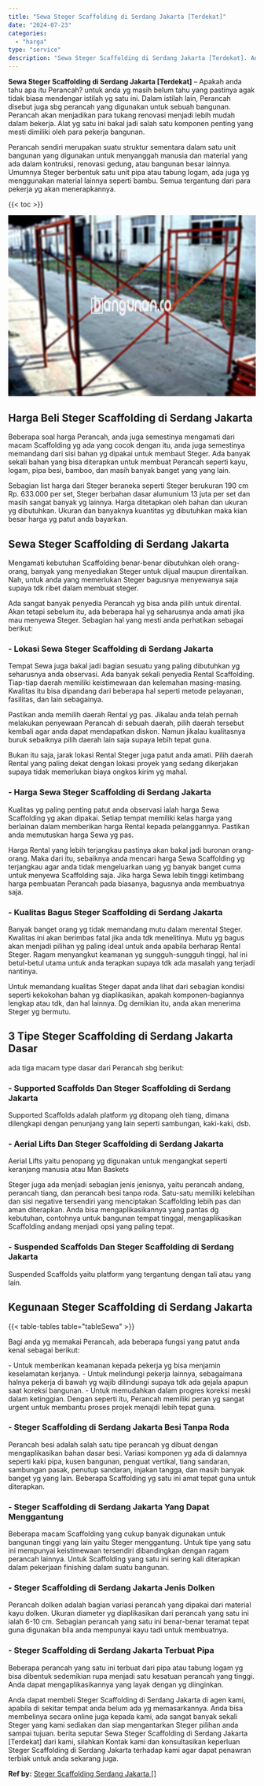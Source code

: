 ```yaml
---
title: "Sewa Steger Scaffolding di Serdang Jakarta [Terdekat]"
date: "2024-07-23"
categories: 
  - "harga"
type: "service"
description: "Sewa Steger Scaffolding di Serdang Jakarta [Terdekat]. Anda dapat membeli Steger Scaffolding di Serdang Jakarta di agen kami, apabila di sekitar tempat anda..."
---
```


**Sewa Steger Scaffolding di Serdang Jakarta \[Terdekat\]** – Apakah anda tahu apa itu Perancah? untuk anda yg masih belum tahu yang pastinya agak tidak biasa mendengar istilah yg satu ini. Dalam istilah lain, Perancah disebut juga sbg perancah yang digunakan untuk sebuah bangunan. Perancah akan menjadikan para tukang renovasi menjadi lebih mudah dalam bekerja. Alat yg satu ini bakal jadi salah satu komponen penting yang mesti dimiliki oleh para pekerja bangunan.

Perancah sendiri merupakan suatu struktur sementara dalam satu unit bangunan yang digunakan untuk menyanggah manusia dan material yang ada dalam kontruksi, renovasi gedung, atau bangunan besar lainnya. Umumnya Steger berbentuk satu unit pipa atau tabung logam, ada juga yg menggunakan material lainnya seperti bambu. Semua tergantung dari para pekerja yg akan menerapkannya.

{{< toc >}}

![Sewa Steger Scaffolding di Serdang Jakarta [Terdekat]](/images/sewa-scaffolding-steger-29.png)

## Harga Beli Steger Scaffolding di Serdang Jakarta

Beberapa soal harga Perancah, anda juga semestinya mengamati dari macam Scaffolding yg ada yang cocok dengan itu, anda juga semestinya memandang dari sisi bahan yg dipakai untuk membaut Steger. Ada banyak sekali bahan yang bisa diterapkan untuk membuat Perancah seperti kayu, logam, pipa besi, bamboo, dan masih banyak banget yang yang lain.

Sebagian list harga dari Steger beraneka seperti Steger berukuran 190 cm Rp. 633.000 per set, Steger berbahan dasar alumunium 13 juta per set dan masih sangat banyak yg lainnya. Harga ditetapkan oleh bahan dan ukuran yg dibutuhkan. Ukuran dan banyaknya kuantitas yg dibutuhkan maka kian besar harga yg patut anda bayarkan.

## Sewa Steger Scaffolding di Serdang Jakarta

Mengamati kebutuhan Scaffolding benar-benar dibutuhkan oleh orang-orang, banyak yang menyediakan Steger untuk dijual maupun direntalkan. Nah, untuk anda yang memerlukan Steger bagusnya menyewanya saja supaya tdk ribet dalam membuat steger.

Ada sangat banyak penyedia Perancah yg bisa anda pilih untuk dirental. Akan tetapi sebelum itu, ada beberapa hal yg seharusnya anda amati jika mau menyewa Steger. Sebagian hal yang mesti anda perhatikan sebagai berikut:

### \- Lokasi Sewa Steger Scaffolding di Serdang Jakarta

Tempat Sewa juga bakal jadi bagian sesuatu yang paling dibutuhkan yg seharusnya anda observasi. Ada banyak sekali penyedia Rental Scaffolding. Tiap-tiap daerah memiliki keistimewaan dan kelemahan masing-masing. Kwalitas itu bisa dipandang dari beberapa hal seperti metode pelayanan, fasilitas, dan lain sebagainya.

Pastikan anda memilih daerah Rental yg pas. Jikalau anda telah pernah melakukan penyewaan Perancah di sebuah daerah, pilih daerah tersebut kembali agar anda dapat mendapatkan diskon. Namun jikalau kualitasnya buruk sebaiknya pilih daerah lain saja supaya lebih tepat guna.

Bukan itu saja, jarak lokasi Rental Steger juga patut anda amati. Pilih daerah Rental yang paling dekat dengan lokasi proyek yang sedang dikerjakan supaya tidak memerlukan biaya ongkos kirim yg mahal.

### \- Harga Sewa Steger Scaffolding di Serdang Jakarta

Kualitas yg paling penting patut anda observasi ialah harga Sewa Scaffolding yg akan dipakai. Setiap tempat memiliki kelas harga yang berlainan dalam memberikan harga Rental kepada pelanggannya. Pastikan anda memutuskan harga Sewa yg pas.

Harga Rental yang lebih terjangkau pastinya akan bakal jadi buronan orang-orang. Maka dari itu, sebaiknya anda mencari harga Sewa Scaffolding yg terjangkau agar anda tidak mengeluarkan uang yg banyak banget cuma untuk menyewa Scaffolding saja. Jika harga Sewa lebih tinggi ketimbang harga pembuatan Perancah pada biasanya, bagusnya anda membuatnya saja.

### \- Kualitas Bagus Steger Scaffolding di Serdang Jakarta

Banyak banget orang yg tidak memandang mutu dalam merental Steger. Kwalitas ini akan berimbas fatal jika anda tdk menelitinya. Mutu yg bagus akan menjadi pilihan yg paling ideal untuk anda apabila berharap Rental Steger. Ragam menyangkut keamanan yg sungguh-sungguh tinggi, hal ini betul-betul utama untuk anda terapkan supaya tdk ada masalah yang terjadi nantinya.

Untuk memandang kualitas Steger dapat anda lihat dari sebagian kondisi seperti kekokohan bahan yg diaplikasikan, apakah komponen-bagiannya lengkap atau tdk, dan hal lainnya. Dg demikian itu, anda akan menerima Steger yg bermutu.

## 3 Tipe Steger Scaffolding di Serdang Jakarta Dasar

ada tiga macam type dasar dari Perancah sbg berikut:

### \- Supported Scaffolds Dan Steger Scaffolding di Serdang Jakarta

Supported Scaffolds adalah platform yg ditopang oleh tiang, dimana dilengkapi dengan penunjang yang lain seperti sambungan, kaki-kaki, dsb.

### \- Aerial Lifts Dan Steger Scaffolding di Serdang Jakarta

Aerial Lifts yaitu penopang yg digunakan untuk mengangkat seperti keranjang manusia atau Man Baskets

Steger juga ada menjadi sebagian jenis jenisnya, yaitu perancah andang, perancah tiang, dan perancah besi tanpa roda. Satu-satu memiliki kelebihan dan sisi negative tersendiri yang menciptakan Scaffolding lebih pas dan aman diterapkan. Anda bisa mengaplikasikannya yang pantas dg kebutuhan, contohnya untuk bangunan tempat tinggal, mengaplikasikan Scaffolding andang menjadi opsi yang paling tepat.

### \- Suspended Scaffolds Dan Steger Scaffolding di Serdang Jakarta

Suspended Scaffolds yaitu platform yang tergantung dengan tali atau yang lain.

## Kegunaan Steger Scaffolding di Serdang Jakarta

{{< table-tables table="tableSewa" >}}

Bagi anda yg memakai Perancah, ada beberapa fungsi yang patut anda kenal sebagai berikut:

\- Untuk memberikan keamanan kepada pekerja yg bisa menjamin keselamatan kerjanya. - Untuk melindungi pekerja lainnya, sebagaimana halnya pekerja di bawah yg wajib dilindungi supaya tdk ada gejala apapun saat koreksi bangunan. - Untuk memudahkan dalam progres koreksi meski dalam ketinggian. Dengan seperti itu, Perancah memiliki peran yg sangat urgent untuk membantu proses projek menajdi lebih tepat guna.

### \- Steger Scaffolding di Serdang Jakarta Besi Tanpa Roda

Perancah besi adalah salah satu tipe perancah yg dibuat dengan mengaplikasikan bahan dasar besi. Variasi komponen yg ada di dalamnya seperti kaki pipa, kusen bangunan, penguat vertikal, tiang sandaran, sambungan pasak, penutup sandaran, injakan tangga, dan masih banyak banget yg yang lain. Beberapa Scaffolding yg satu ini amat tepat guna untuk diterapkan.

### \- Steger Scaffolding di Serdang Jakarta Yang Dapat Menggantung

Beberapa macam Scaffolding yang cukup banyak digunakan untuk bangunan tinggi yang lain yaitu Steger menggantung. Untuk tipe yang satu ini mempunyai keistimewaan tersendiri dibandingkan dengan ragam perancah lainnya. Untuk Scaffolding yang satu ini sering kali diterapkan dalam pekerjaan finishing dalam suatu bangunan.

### \- Steger Scaffolding di Serdang Jakarta Jenis Dolken

Perancah dolken adalah bagian variasi perancah yang dipakai dari material kayu dolken. Ukuran diameter yg diaplikasikan dari perancah yang satu ini ialah 6-10 cm. Sebagian perancah yang satu ini benar-benar teramat tepat guna digunakan bila anda mempunyai kayu tadi untuk membuatnya.

### \- Steger Scaffolding di Serdang Jakarta Terbuat Pipa

Beberapa perancah yang satu ini terbuat dari pipa atau tabung logam yg bisa dibentuk sedemikian rupa menjadi satu kesatuan perancah yang tinggi. Anda dapat mengaplikasikannya yang layak dengan yg diinginkan.

Anda dapat membeli Steger Scaffolding di Serdang Jakarta di agen kami, apabila di sekitar tempat anda belum ada yg memasarkannya. Anda bisa membelinya secara online juga kepada kami, ada sangat banyak sekali Steger yang kami sediakan dan siap mengantarkan Steger pilihan anda sampai tujuan. berita seputar Sewa Steger Scaffolding di Serdang Jakarta \[Terdekat\] dari kami, silahkan Kontak kami dan konsultasikan keperluan Steger Scaffolding di Serdang Jakarta terhadap kami agar dapat penawran terbiak untuk anda sekarang juga.

**Ref by:** [Steger Scaffolding Serdang Jakarta []](https://id.wikipedia.org/wiki/Steger)
